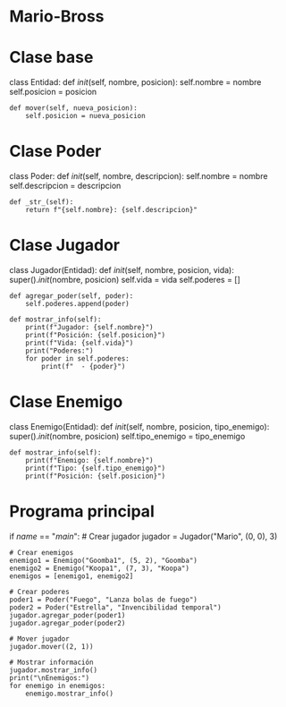 # Mario-Bross
# Clase base
class Entidad:
    def _init_(self, nombre, posicion):
        self.nombre = nombre
        self.posicion = posicion

    def mover(self, nueva_posicion):
        self.posicion = nueva_posicion

# Clase Poder
class Poder:
    def _init_(self, nombre, descripcion):
        self.nombre = nombre
        self.descripcion = descripcion

    def _str_(self):
        return f"{self.nombre}: {self.descripcion}"

# Clase Jugador
class Jugador(Entidad):
    def _init_(self, nombre, posicion, vida):
        super()._init_(nombre, posicion)
        self.vida = vida
        self.poderes = []

    def agregar_poder(self, poder):
        self.poderes.append(poder)

    def mostrar_info(self):
        print(f"Jugador: {self.nombre}")
        print(f"Posición: {self.posicion}")
        print(f"Vida: {self.vida}")
        print("Poderes:")
        for poder in self.poderes:
            print(f"  - {poder}")

# Clase Enemigo
class Enemigo(Entidad):
    def _init_(self, nombre, posicion, tipo_enemigo):
        super()._init_(nombre, posicion)
        self.tipo_enemigo = tipo_enemigo

    def mostrar_info(self):
        print(f"Enemigo: {self.nombre}")
        print(f"Tipo: {self.tipo_enemigo}")
        print(f"Posición: {self.posicion}")

# Programa principal
if _name_ == "_main_":
    # Crear jugador
    jugador = Jugador("Mario", (0, 0), 3)

    # Crear enemigos
    enemigo1 = Enemigo("Goomba1", (5, 2), "Goomba")
    enemigo2 = Enemigo("Koopa1", (7, 3), "Koopa")
    enemigos = [enemigo1, enemigo2]

    # Crear poderes
    poder1 = Poder("Fuego", "Lanza bolas de fuego")
    poder2 = Poder("Estrella", "Invencibilidad temporal")
    jugador.agregar_poder(poder1)
    jugador.agregar_poder(poder2)

    # Mover jugador
    jugador.mover((2, 1))

    # Mostrar información
    jugador.mostrar_info()
    print("\nEnemigos:")
    for enemigo in enemigos:
        enemigo.mostrar_info()

